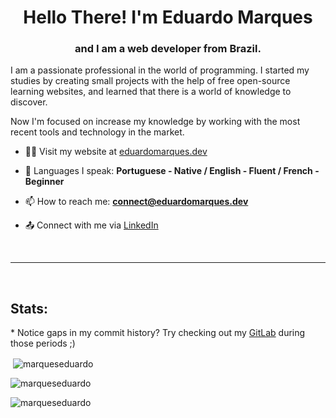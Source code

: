 <h1 align="center">Hello There! I'm Eduardo Marques</h1>
<h3 align="center">and I am a web developer from Brazil.</h3>

I am a passionate professional in the world of programming. I started my studies by creating small projects with the help of free open-source learning websites, and learned that there is a world of knowledge to discover.

Now I'm focused on increase my knowledge by working with the most recent tools and technology in the market.

- 👨‍💻 Visit my website at [eduardomarques.dev](https://eduardomarques.dev/)

- 💬 Languages I speak: **Portuguese - Native  /  English - Fluent  /  French - Beginner**

- 📫 How to reach me: **connect@eduardomarques.dev** 

- 📤 Connect with me via <a href="https://linkedin.com/in/eduardopereiramarques" target="blank">LinkedIn</a>

<br>
<hr/>
<br>
<h2 align="left">Stats:</h3>
<p align="left">
<p>* Notice gaps in my commit history? Try checking out my <a href="https://gitlab.com/MarquesEduardo" target="blank">GitLab</a> during those periods ;)</p>

<p>&nbsp;<img align="center" src="https://github-readme-stats.vercel.app/api?username=marqueseduardo&show_icons=true&theme=dark&locale=en" alt="marqueseduardo" /></p>

<p><img align="center" src="https://github-readme-streak-stats.herokuapp.com/?user=marqueseduardo&theme=dark" alt="marqueseduardo" /></p>

<p><img align="center" src="https://github-readme-stats.vercel.app/api/top-langs?username=marqueseduardo&show_icons=true&theme=dark&locale=en&layout=compact" alt="marqueseduardo" /></p>
